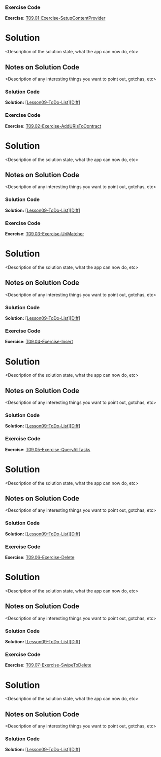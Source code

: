 


### Exercise Code
**Exercise:** [T09.01-Exercise-SetupContentProvider](https://github.com/udacity/ud851-Exercises/tree/student/Lesson09-ToDo-List/T09.01-Exercise-SetupContentProvider)



# <Name of Node> Solution

<Description of the solution state, what the app can now do, etc>

## Notes on Solution Code

<Description of any interesting things you want to point out, gotchas, etc>

### Solution Code
**Solution:** [[Lesson09-ToDo-List](https://github.com/udacity/ud851-Exercises/tree/student/Lesson09-ToDo-List)][[Diff](https://github.com/udacity/ud851-Exercises/compare/T09.01-Exercise-SetupContentProvider...T09.01-Solution-SetupContentProvider)]



### Exercise Code
**Exercise:** [T09.02-Exercise-AddURIsToContract](https://github.com/udacity/ud851-Exercises/tree/student/Lesson09-ToDo-List/T09.02-Exercise-AddURIsToContract)



# <Name of Node> Solution

<Description of the solution state, what the app can now do, etc>

## Notes on Solution Code

<Description of any interesting things you want to point out, gotchas, etc>

### Solution Code
**Solution:** [[Lesson09-ToDo-List](https://github.com/udacity/ud851-Exercises/tree/student/Lesson09-ToDo-List)][[Diff](https://github.com/udacity/ud851-Exercises/compare/T09.02-Exercise-AddURIsToContract...T09.02-Solution-AddURIsToContract)]



### Exercise Code
**Exercise:** [T09.03-Exercise-UriMatcher](https://github.com/udacity/ud851-Exercises/tree/student/Lesson09-ToDo-List/T09.03-Exercise-UriMatcher)



# <Name of Node> Solution

<Description of the solution state, what the app can now do, etc>

## Notes on Solution Code

<Description of any interesting things you want to point out, gotchas, etc>

### Solution Code
**Solution:** [[Lesson09-ToDo-List](https://github.com/udacity/ud851-Exercises/tree/student/Lesson09-ToDo-List)][[Diff](https://github.com/udacity/ud851-Exercises/compare/T09.03-Exercise-UriMatcher...T09.03-Solution-UriMatcher)]



### Exercise Code
**Exercise:** [T09.04-Exercise-Insert](https://github.com/udacity/ud851-Exercises/tree/student/Lesson09-ToDo-List/T09.04-Exercise-Insert)



# <Name of Node> Solution

<Description of the solution state, what the app can now do, etc>

## Notes on Solution Code

<Description of any interesting things you want to point out, gotchas, etc>

### Solution Code
**Solution:** [[Lesson09-ToDo-List](https://github.com/udacity/ud851-Exercises/tree/student/Lesson09-ToDo-List)][[Diff](https://github.com/udacity/ud851-Exercises/compare/T09.04-Exercise-Insert...T09.04-Solution-Insert)]



### Exercise Code
**Exercise:** [T09.05-Exercise-QueryAllTasks](https://github.com/udacity/ud851-Exercises/tree/student/Lesson09-ToDo-List/T09.05-Exercise-QueryAllTasks)



# <Name of Node> Solution

<Description of the solution state, what the app can now do, etc>

## Notes on Solution Code

<Description of any interesting things you want to point out, gotchas, etc>

### Solution Code
**Solution:** [[Lesson09-ToDo-List](https://github.com/udacity/ud851-Exercises/tree/student/Lesson09-ToDo-List)][[Diff](https://github.com/udacity/ud851-Exercises/compare/T09.05-Exercise-QueryAllTasks...T09.05-Solution-QueryAllTasks)]



### Exercise Code
**Exercise:** [T09.06-Exercise-Delete](https://github.com/udacity/ud851-Exercises/tree/student/Lesson09-ToDo-List/T09.06-Exercise-Delete)



# <Name of Node> Solution

<Description of the solution state, what the app can now do, etc>

## Notes on Solution Code

<Description of any interesting things you want to point out, gotchas, etc>

### Solution Code
**Solution:** [[Lesson09-ToDo-List](https://github.com/udacity/ud851-Exercises/tree/student/Lesson09-ToDo-List)][[Diff](https://github.com/udacity/ud851-Exercises/compare/T09.06-Exercise-Delete...T09.06-Solution-Delete)]



### Exercise Code
**Exercise:** [T09.07-Exercise-SwipeToDelete](https://github.com/udacity/ud851-Exercises/tree/student/Lesson09-ToDo-List/T09.07-Exercise-SwipeToDelete)



# <Name of Node> Solution

<Description of the solution state, what the app can now do, etc>

## Notes on Solution Code

<Description of any interesting things you want to point out, gotchas, etc>

### Solution Code
**Solution:** [[Lesson09-ToDo-List](https://github.com/udacity/ud851-Exercises/tree/student/Lesson09-ToDo-List)][[Diff](https://github.com/udacity/ud851-Exercises/compare/T09.07-Exercise-SwipeToDelete...T09.07-Solution-SwipeToDelete)]
